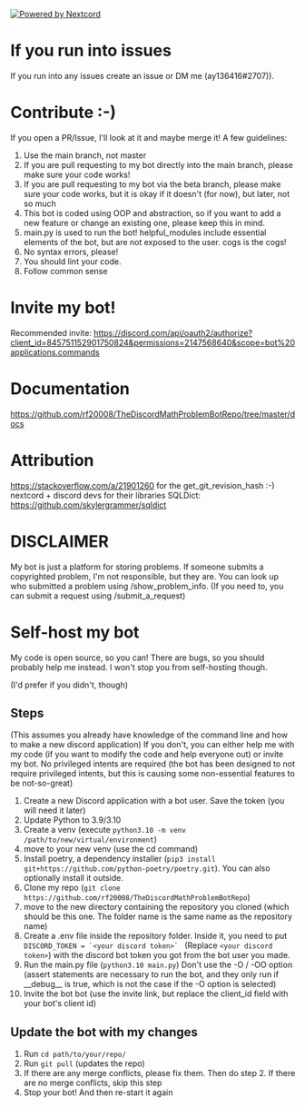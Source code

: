 [![Powered by Nextcord](https://custom-icon-badges.herokuapp.com/badge/-Powered%20by%20Nextcord-0d1620?logo=nextcord)](https://github.com/nextcord/nextcord "Powered by Nextcord Python API Wrapper")

# If you run into issues
If you run into any issues create an issue or DM me (ay136416#2707)). 

# Contribute :-)

If you open a PR/Issue, I'll look at it and maybe merge it! 
A few guidelines:
1) Use the main branch, not master
2) If you are pull requesting to my bot directly into the main branch, please make sure your code works!
3) If you are pull requesting to my bot via the beta branch, please make sure your code works, but it is okay if it doesn't (for now), but later, not so much
4) This bot is coded using OOP and abstraction, so if you want to add a new feature or change an existing one, please keep this in mind.
5) main.py is used to run the bot! helpful_modules include essential elements of the bot, but are not exposed to the user. cogs is the cogs!
6) No syntax errors, please!
7) You should lint your code.
8) Follow common sense

# Invite my bot!

Recommended invite: https://discord.com/api/oauth2/authorize?client_id=845751152901750824&permissions=2147568640&scope=bot%20applications.commands

# Documentation

https://github.com/rf20008/TheDiscordMathProblemBotRepo/tree/master/docs

# Attribution
https://stackoverflow.com/a/21901260 for the get_git_revision_hash :-)
nextcord + discord devs for their libraries
SQLDict: https://github.com/skylergrammer/sqldict

# DISCLAIMER

My bot is just a platform for storing problems. If someone submits a copyrighted problem, I'm not responsible, but they are. You can look up who submitted a problem using /show_problem_info.
(If you need to, you can submit a request using /submit_a_request)


# Self-host my bot
My code is open source, so you can! There are bugs, so you should probably help me instead. I won't stop you from self-hosting though.

(I'd prefer if you didn't, though)


## Steps
(This assumes you already have knowledge of the command line and how to make a new discord application)
If you don't, you can either help me with my code (if you want to modify the code and help everyone out) or invite my bot.
No privileged intents are required (the bot has been designed to not require privileged intents, but this is causing some non-essential features to be not-so-great)
1. Create a new Discord application with a bot user. Save the token (you will need it later)
2. Update Python to 3.9/3.10
3. Create a venv (execute ``python3.10 -m venv /path/to/new/virtual/environment``)
4. move to your new venv (use the cd command)
5. Install poetry, a dependency installer (``pip3 install git+https://github.com/python-poetry/poetry.git``). You can also optionally install it outside.
6. Clone my repo (``git clone https://github.com/rf20008/TheDiscordMathProblemBotRepo``)
7. move to the new directory containing the repository you cloned (which should be this one. The folder name is the same name as the repository name)
8. Create a .env file inside the repository folder. Inside it, you need to put 
``DISCORD_TOKEN = `<your discord token>` `` (Replace `<your discord token>`) with the discord bot token you got from the bot user you made.
9. Run the main.py file (```python3.10 main.py```) Don't use the -O / -OO option (assert statements are necessary to run the bot, and they only run if \_\_debug\_\_ is true, which is not the case if the -O option is selected)
10. Invite the bot bot (use the invite link, but replace the client_id field with your bot's client id)
## Update the bot with my changes

1. Run ``cd path/to/your/repo/``
2. Run ``git pull`` (updates the repo)
3. If there are any merge conflicts, please fix them. Then do step 2. If there are no merge conflicts, skip this step
4. Stop your bot! And then re-start it again
